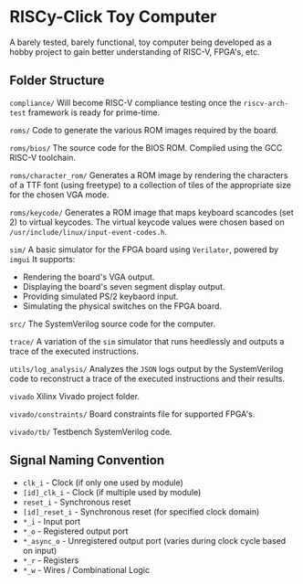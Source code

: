 # RISCy-Click Toy Computer

A barely tested, barely functional, toy computer being developed as a hobby project to gain better understanding of RISC-V, FPGA's, etc.

## Folder Structure

`compliance/`
Will become RISC-V compliance testing once the `riscv-arch-test` framework is ready for prime-time.

`roms/`
Code to generate the various ROM images required by the board.

`roms/bios/`
The source code for the BIOS ROM.  Compiled using the GCC RISC-V toolchain.

`roms/character_rom/`
Generates a ROM image by rendering the characters of a TTF font (using freetype) to a collection of tiles of the appropriate size for the chosen VGA mode.

`roms/keycode/`
Generates a ROM image that maps keyboard scancodes (set 2) to virtual keycodes.  The virtual keycode values were chosen based on  `/usr/include/linux/input-event-codes.h`.

`sim/`
A basic simulator for the FPGA board using `Verilator`, powered by `imgui`
It supports:
- Rendering the board's VGA output.
- Displaying the board's seven segment display output.
- Providing simulated PS/2 keybaord input.
- Simulating the physical switches on the FPGA board.

`src/`
The SystemVerilog source code for the computer.

`trace/`
A variation of the `sim` simulator that runs heedlessly and outputs a trace of the executed instructions.

`utils/log_analysis/`
Analyzes the `JSON` logs output by the SystemVerilog code to reconstruct a trace of the executed instructions and their results.

`vivado`
Xilinx Vivado project folder.

`vivado/constraints/`
Board constraints file for supported FPGA's.

`vivado/tb/`
Testbench SystemVerilog code.

## Signal Naming Convention

- `clk_i` - Clock (if only one used by module)
- `[id]_clk_i` - Clock (if multiple used by module)
- `reset_i` - Synchronous reset
- `[id]_reset_i` - Synchronous reset (for specified clock domain)
- `*_i` - Input port
- `*_o` - Registered output port
- `*_async_o` - Unregistered output port (varies during clock cycle based on input)
- `*_r` - Registers
- `*_w` - Wires / Combinational Logic

